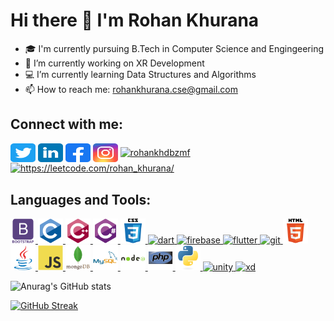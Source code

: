 # Hi there 👋 I'm Rohan Khurana
- :mortar_board: I'm currently pursuing B.Tech in Computer Science and Engingeering
- :dart: I’m currently working on XR Development
- :computer: I’m currently learning Data Structures and Algorithms
- 📫 How to reach me: rohankhurana.cse@gmail.com

## Connect with me:
<p align="left">
<a href="https://twitter.com/rohan_khurana__" target="blank"><img align="center" src="https://github.com/edent/SuperTinyIcons/blob/master/images/svg/twitter.svg" alt="rohan_khurana__" height="30" width="40" /></a>
<a href="https://linkedin.com/in/rohan-khurana-cse" target="blank"><img align="center" src="https://github.com/edent/SuperTinyIcons/blob/master/images/svg/linkedin.svg" alt="rohan-khurana-cse" height="30" width="40" /></a>
<a href="https://fb.com/rohan.khurana.07" target="blank"><img align="center" src="https://github.com/edent/SuperTinyIcons/blob/master/images/svg/facebook.svg" alt="rohan.khurana.07" height="30" width="40" /></a>
<a href="https://instagram.com/rohan_khurana__" target="blank"><img align="center" src="https://github.com/edent/SuperTinyIcons/blob/master/images/svg/instagram.svg" alt="rohan_khurana__" height="30" width="40" /></a>
<a href="https://www.hackerrank.com/rohankhdbzmf" target="blank"><img align="center" src="https://cdn.worldvectorlogo.com/logos/hackerrank.svg" alt="rohankhdbzmf" height="30" width="40" /></a>
<a href="https://leetcode.com/rohan_khurana/" target="blank"><img align="center" src="https://upload.wikimedia.org/wikipedia/commons/8/8e/LeetCode_Logo_1.png" alt="https://leetcode.com/rohan_khurana/" height="30" width="40" /></a>
</p>

## Languages and Tools:
<p align="left"> <a href="https://getbootstrap.com" target="_blank"> <img src="https://raw.githubusercontent.com/devicons/devicon/master/icons/bootstrap/bootstrap-plain-wordmark.svg" alt="bootstrap" width="40" height="40"/> </a> <a href="https://www.cprogramming.com/" target="_blank"> <img src="https://raw.githubusercontent.com/devicons/devicon/master/icons/c/c-original.svg" alt="c" width="40" height="40"/> </a> <a href="https://www.w3schools.com/cpp/" target="_blank"> <img src="https://raw.githubusercontent.com/devicons/devicon/master/icons/cplusplus/cplusplus-original.svg" alt="cplusplus" width="40" height="40"/> </a> <a href="https://www.w3schools.com/cs/" target="_blank"> <img src="https://raw.githubusercontent.com/devicons/devicon/master/icons/csharp/csharp-original.svg" alt="csharp" width="40" height="40"/> </a> <a href="https://www.w3schools.com/css/" target="_blank"> <img src="https://raw.githubusercontent.com/devicons/devicon/master/icons/css3/css3-original-wordmark.svg" alt="css3" width="40" height="40"/> </a> <a href="https://dart.dev" target="_blank"> <img src="https://www.vectorlogo.zone/logos/dartlang/dartlang-icon.svg" alt="dart" width="40" height="40"/> </a> <a href="https://firebase.google.com/" target="_blank"> <img src="https://www.vectorlogo.zone/logos/firebase/firebase-icon.svg" alt="firebase" width="40" height="40"/> </a> <a href="https://flutter.dev" target="_blank"> <img src="https://www.vectorlogo.zone/logos/flutterio/flutterio-icon.svg" alt="flutter" width="40" height="40"/> </a> <a href="https://git-scm.com/" target="_blank"> <img src="https://www.vectorlogo.zone/logos/git-scm/git-scm-icon.svg" alt="git" width="40" height="40"/> </a> <a href="https://www.w3.org/html/" target="_blank"> <img src="https://raw.githubusercontent.com/devicons/devicon/master/icons/html5/html5-original-wordmark.svg" alt="html5" width="40" height="40"/> </a> <a href="https://www.java.com" target="_blank"> <img src="https://raw.githubusercontent.com/devicons/devicon/master/icons/java/java-original.svg" alt="java" width="40" height="40"/> </a> <a href="https://developer.mozilla.org/en-US/docs/Web/JavaScript" target="_blank"> <img src="https://raw.githubusercontent.com/devicons/devicon/master/icons/javascript/javascript-original.svg" alt="javascript" width="40" height="40"/> </a> <a href="https://www.mongodb.com/" target="_blank"> <img src="https://raw.githubusercontent.com/devicons/devicon/master/icons/mongodb/mongodb-original-wordmark.svg" alt="mongodb" width="40" height="40"/> </a> <a href="https://www.mysql.com/" target="_blank"> <img src="https://raw.githubusercontent.com/devicons/devicon/master/icons/mysql/mysql-original-wordmark.svg" alt="mysql" width="40" height="40"/> </a> <a href="https://nodejs.org" target="_blank"> <img src="https://raw.githubusercontent.com/devicons/devicon/master/icons/nodejs/nodejs-original-wordmark.svg" alt="nodejs" width="40" height="40"/> </a> <a href="https://www.php.net" target="_blank"> <img src="https://raw.githubusercontent.com/devicons/devicon/master/icons/php/php-original.svg" alt="php" width="40" height="40"/> </a> <a href="https://www.python.org" target="_blank"> <img src="https://raw.githubusercontent.com/devicons/devicon/master/icons/python/python-original.svg" alt="python" width="40" height="40"/> </a> <a href="https://unity.com/" target="_blank"> <img src="https://www.vectorlogo.zone/logos/unity3d/unity3d-icon.svg" alt="unity" width="40" height="40"/> </a> <a href="https://www.adobe.com/products/xd.html" target="_blank"> <img src="https://cdn.worldvectorlogo.com/logos/adobe-xd.svg" alt="xd" width="40" height="40"/> </a> </p>

![Anurag's GitHub stats](https://github-readme-stats.vercel.app/api?username=rohan-khurana&count_private=true&show_icons=true)

[![GitHub Streak](https://github-readme-streak-stats.herokuapp.com/?user=rohan-khurana&ring=0088ff&fire=0088ff&currStreakLabel=0088ff)](https://git.io/streak-stats)


<!--
**rohan-khurana/rohan-khurana** is a ✨ _special_ ✨ repository because its `README.md` (this file) appears on your GitHub profile.

Here are some ideas to get you started:

- 🔭 I’m currently working on Web Development
- 🌱 I’m currently learning ...
- 👯 I’m looking to collaborate on ...
- 🤔 I’m looking for help with ...
- 💬 Ask me about ...
- 📫 How to reach me: ...
- 😄 Pronouns: ...
- ⚡ Fun fact: ...
-->
